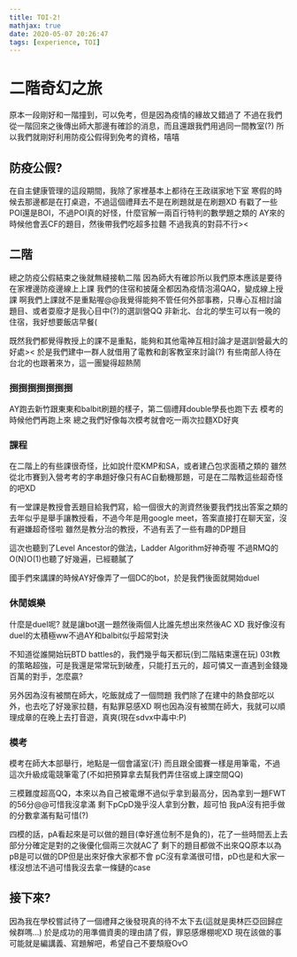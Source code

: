 ```yaml
---
title: TOI-2!
mathjax: true
date: 2020-05-07 20:26:47
tags: [experience, TOI]
---
```

# 二階奇幻之旅
原本一段剛好和一階撞到，可以免考，但是因為疫情的緣故又錯過了
不過在我們從一階回來之後傳出師大那邊有確診的消息，而且還跟我們用過同一間教室(?)
所以我們就剛好利用防疫公假得到免考的資格，嘻嘻

## 防疫公假?
在自主健康管理的這段期間，我除了家裡基本上都待在王政祺家地下室
寒假的時候去那邊都是在打桌遊，不過這個禮拜去不是在刷題就是在刷題XD
有戳了一些POI還是BOI，不過POI真的好怪，什麼官解一兩百行特判的數學題之類的
AY來的時候他會丟CF的題目，然後帶我們吃超多拉麵
不過我真的對蒜不行><

## 二階
總之防疫公假結束之後就無縫接軌二階
因為師大有確診所以我們原本應該是要待在家裡邊防疫邊線上上課
我們的住宿和披薩全都因為疫情泡湯QAQ，變成線上授課
啊我們上課就不是重點喔@@我覺得能夠不管任何外部事務，只專心互相討論題目、或者耍廢才是我心目中(?)的選訓營QQ
非新北、台北的學生可以有一晚的住宿，我好想要飯店早餐(

既然我們都覺得教授上的課不是重點，能夠和其他電神互相討論才是選訓營最大的好處><
於是我們建中一群人就借用了電教和創客教室來討論(?)
有些南部人待在台北的也跟著來ㄌ，這一團變得超熱鬧

### 捯捯捯捯捯捯捯
AY跑去新竹跟東東和balbit刷題的樣子，第二個禮拜double學長也跑下去
模考的時候他們再跑上來
總之我們好像每次模考就會吃一兩次拉麵XD好爽

### 課程
在二階上的有些課很奇怪，比如說什麼KMP和SA，或者建凸包求面積之類的
雖然從北市賽到入營考考的字串題好像只有AC自動機那題，可是在二階教這些超奇怪的吧XD

有一堂課是教授會丟題目給我們寫，給一個很大的測資然後要我們找出答案之類的
去年似乎是舉手讓教授看，不過今年是用google meet，答案直接打在聊天室，沒有避嫌超奇怪啦
雖然是教分治的教授，不過有丟了一些有趣的DP題目

這次也聽到了Level Ancestor的做法，Ladder Algorithm好神奇喔
不過RMQ的O(N)O(1)也聽了好幾遍，已經聽膩了

國手們來講課的時候AY好像弄了一個DC的bot，於是我們後面就開始duel

### 休閒娛樂
什麼是duel呢?
就是讓bot選一題然後兩個人比誰先想出來然後AC XD
我好像沒有duel的太積極ww不過AY和balbit似乎超常對決

不知道從誰開始玩BTD battles的，我們幾乎每天都玩(到二階結束還在玩)
03t教的策略超強，可是我還是常常玩到破產，只能打五元的，超可憐又一直遇到金錢幾百萬的對手，怎麼贏?

另外因為沒有被關在師大，吃飯就成了一個問題
我們除了在建中的熱食部吃以外，也去吃了好幾家拉麵，有點罪惡感XD
啊也因為沒有被關在師大，我就可以順理成章的在晚上去打音遊，真爽(現在sdvx中毒中:P)

### 模考
模考在師大本部舉行，地點是一個會議室(汗)
而且跟全國賽一樣是用筆電，不過這次升級成電競筆電了(不如把預算拿去幫我們弄住宿或上課空間QQ)

三模難度超高QQ，本來以為自己被電爆不過似乎拿到最高分，因為拿到一題FWT的56分@@可惜我沒拿滿
剩下pCpD幾乎沒人拿到分數，超可怕
我pA沒有把手做的分數拿滿有點可惜(?)

四模的話，pA看起來是可以做的題目(幸好進位制不是負的)，花了一些時間丟上去部分分確定是對的之後優化個兩三次就AC了
剩下的題目都做不出來QQ原本以為pB是可以做的DP但是出來好像大家都不會
pC沒有拿滿很可惜，pD也是和大家一樣沒想法不過可惜我沒去拿一條鏈的case

## 接下來?
因為我在學校嘗試待了一個禮拜之後發現真的待不太下去(這就是奧林匹亞回歸症候群嗎...)
於是成功的用準備資奧的理由請了假，罪惡感爆棚呢XD
現在該做的事可能就是編講義、寫題解吧，希望自己不要頹廢OvO